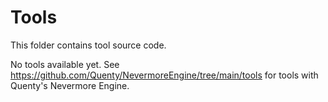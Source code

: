 # Tools

This folder contains tool source code.

No tools available yet. See https://github.com/Quenty/NevermoreEngine/tree/main/tools for tools with Quenty's Nevermore Engine.
